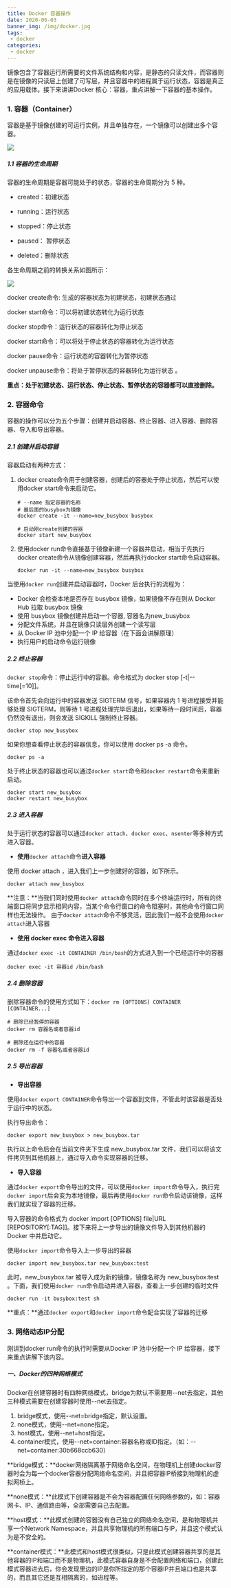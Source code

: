 ```yaml
---
title: Docker 容器操作
date: 2020-06-03
banner_img: /img/docker.jpg
tags: 
 - docker
categories:
 - docker
---
```



​	    镜像包含了容器运行所需要的文件系统结构和内容，是静态的只读文件，而容器则是在镜像的只读层上创建了可写层，并且容器中的进程属于运行状态，容器是真正的应用载体。接下来讲讲Docker 核心：容器，重点讲解一下容器的基本操作。

### 1. 容器（Container）

容器是基于镜像创建的可运行实例，并且单独存在，一个镜像可以创建出多个容器。

![](/images/4docker-容器层.png)

##### 1.1 容器的生命周期
容器的生命周期是容器可能处于的状态，容器的生命周期分为 5 种。

- created：初建状态

- running：运行状态
- stopped：停止状态
- paused： 暂停状态
- deleted：删除状态

各生命周期之前的转换关系如图所示：

![](/images/4docker-容器状态.png)



docker create命令: 生成的容器状态为初建状态，初建状态通过

docker start命令：可以将初建状态转化为运行状态

docker stop命令：运行状态的容器转化为停止状态

docker start命令：可以将处于停止状态的容器转化为运行状态

docker pause命令：运行状态的容器转化为暂停状态

docker unpause命令：将处于暂停状态的容器转化为运行状态 。

**重点：处于初建状态、运行状态、停止状态、暂停状态的容器都可以直接删除。**



### 2. 容器命令

容器的操作可以分为五个步骤：创建并启动容器、终止容器、进入容器、删除容器、导入和导出容器。

##### 2.1 创建并启动容器

容器启动有两种方式：

1. docker create命令用于创建容器，创建后的容器处于停止状态，然后可以使用docker start命令来启动它。

   ```
   # --name 指定容器的名称  
   # 最后面的busybox为镜像
   docker create -it --name=new_busybox busybox
   
   # 启动刚create创建的容器
   docker start new_busybox
   ```

   

2. 使用docker run命令直接基于镜像新建一个容器并启动，相当于先执行docker create命令从镜像创建容器，然后再执行docker start命令启动容器。

   ```
   docker run -it --name=new_busybox busybox
   ```



当使用`docker run`创建并启动容器时，Docker 后台执行的流程为：

- Docker 会检查本地是否存在 busybox 镜像，如果镜像不存在则从 Docker Hub 拉取 busybox 镜像
- 使用 busybox 镜像创建并启动一个容器, 容器名为new_busybox
- 分配文件系统，并且在镜像只读层外创建一个读写层
- 从 Docker IP 池中分配一个 IP 给容器（在下面会讲解原理）
- 执行用户的启动命令运行镜像



##### 2.2 终止容器

`docker stop`命令：停止运行中的容器。命令格式为 docker stop [-t|--time[=10]]。

该命令首先会向运行中的容器发送 SIGTERM 信号，如果容器内 1 号进程接受并能够处理 SIGTERM，则等待 1 号进程处理完毕后退出，如果等待一段时间后，容器仍然没有退出，则会发送 SIGKILL 强制终止容器。

```
docker stop new_busybox
```

如果你想查看停止状态的容器信息，你可以使用 docker ps -a 命令。

```
docker ps -a
```

处于终止状态的容器也可以通过`docker start`命令和`docker restart`命令来重新启动。

```
docker start new_busybox
docker restart new_busybox
```



##### 2.3 进入容器

处于运行状态的容器可以通过`docker attach`、`docker exec`、`nsenter`等多种方式进入容器。

- **使用**`docker attach`命令**进入容器**

使用 docker attach ，进入我们上一步创建好的容器，如下所示。

```
docker attach new_busybox
```

**注意：**当我们同时使用`docker attach`命令同时在多个终端运行时，所有的终端窗口将同步显示相同内容，当某个命令行窗口的命令阻塞时，其他命令行窗口同样也无法操作。
由于`docker attach`命令不够灵活，因此我们一般不会使用`docker attach`进入容器

- **使用 docker exec 命令进入容器**

通过`docker exec -it CONTAINER /bin/bash`的方式进入到一个已经运行中的容器

```
docker exec -it 容器id /bin/bash
```



##### 2.4 删除容器

删除容器命令的使用方式如下：`docker rm [OPTIONS] CONTAINER [CONTAINER...]`

```
# 删除已经暂停的容器
docker rm 容器名或者容器id

# 删除还在运行中的容器
docker rm -f 容器名或者容器id
```



##### 2.5 导出容器

- **导出容器**

使用`docker export CONTAINER`命令导出一个容器到文件，不管此时该容器是否处于运行中的状态。

执行导出命令：

```
docker export new_busybox > new_busybox.tar
```

执行以上命令后会在当前文件夹下生成 new_busybox.tar 文件，我们可以将该文件拷贝到其他机器上，通过导入命令实现容器的迁移。

- **导入容器**

通过`docker export`命令导出的文件，可以使用`docker import`命令导入，执行完`docker import`后会变为本地镜像，最后再使用`docker run`命令启动该镜像，这样我们就实现了容器的迁移。

导入容器的命令格式为 docker import [OPTIONS] file|URL [REPOSITORY[:TAG]]。接下来将上一步导出的镜像文件导入到其他机器的 Docker 中并启动它。

使用`docker import`命令导入上一步导出的容器

```
docker import new_busybox.tar new_busybox:test
```

此时，new_busybox.tar 被导入成为新的镜像，镜像名称为 new_busybox:test 。下面，我们使用`docker run`命令启动并进入容器，查看上一步创建的临时文件

```
docker run -it busybox:test sh
```

**重点：**通过`docker export`和`docker import`命令配合实现了容器的迁移

### 3. 网络动态IP分配

刚讲到docker run命令的执行时需要从Docker IP 池中分配一个 IP 给容器，接下来重点讲解下该内容。

##### 一、Docker的四种网络模式

Docker在创建容器时有四种网络模式，bridge为默认不需要用--net去指定，其他三种模式需要在创建容器时使用--net去指定。

1. bridge模式，使用--net=bridge指定，默认设置。
2. none模式，使用--net=none指定。
3. host模式，使用--net=host指定。
4. container模式，使用--net=container:容器名称或ID指定。（如：--net=container:30b668ccb630）

**bridge模式：**docker网络隔离基于网络命名空间<Network Namespace>，在物理机上创建docker容器时会为每一个docker容器分配网络命名空间，并且把容器IP桥接到物理机的虚拟网桥上。

**none模式：**此模式下创建容器是不会为容器配置任何网络参数的，如：容器网卡、IP、通信路由等，全部需要自己去配置。

**host模式：**此模式创建的容器没有自己独立的网络命名空间，是和物理机共享一个Network Namespace，并且共享物理机的所有端口与IP，并且这个模式认为是不安全的。

**container模式：**此模式和host模式很类似，只是此模式创建容器共享的是其他容器的IP和端口而不是物理机，此模式容器自身是不会配置网络和端口，创建此模式容器进去后，你会发现里边的IP是你所指定的那个容器IP并且端口也是共享的，而且其它还是互相隔离的，如进程等。

















